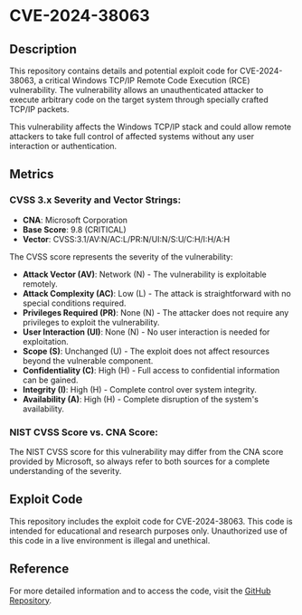 # CVE-2024-38063

## Description
This repository contains details and potential exploit code for CVE-2024-38063, a critical Windows TCP/IP Remote Code Execution (RCE) vulnerability. The vulnerability allows an unauthenticated attacker to execute arbitrary code on the target system through specially crafted TCP/IP packets.

This vulnerability affects the Windows TCP/IP stack and could allow remote attackers to take full control of affected systems without any user interaction or authentication.

## Metrics

### CVSS 3.x Severity and Vector Strings:
- **CNA**: Microsoft Corporation
- **Base Score**: 9.8 (CRITICAL)
- **Vector**: CVSS:3.1/AV:N/AC:L/PR:N/UI:N/S:U/C:H/I:H/A:H

The CVSS score represents the severity of the vulnerability:
- **Attack Vector (AV)**: Network (N) - The vulnerability is exploitable remotely.
- **Attack Complexity (AC)**: Low (L) - The attack is straightforward with no special conditions required.
- **Privileges Required (PR)**: None (N) - The attacker does not require any privileges to exploit the vulnerability.
- **User Interaction (UI)**: None (N) - No user interaction is needed for exploitation.
- **Scope (S)**: Unchanged (U) - The exploit does not affect resources beyond the vulnerable component.
- **Confidentiality (C)**: High (H) - Full access to confidential information can be gained.
- **Integrity (I)**: High (H) - Complete control over system integrity.
- **Availability (A)**: High (H) - Complete disruption of the system's availability.

### NIST CVSS Score vs. CNA Score:
The NIST CVSS score for this vulnerability may differ from the CNA score provided by Microsoft, so always refer to both sources for a complete understanding of the severity.

## Exploit Code

This repository includes the exploit code for CVE-2024-38063. This code is intended for educational and research purposes only. Unauthorized use of this code in a live environment is illegal and unethical.

## Reference

For more detailed information and to access the code, visit the [GitHub Repository](https://github.com/ynwarcs/CVE-2024-38063?tab=readme-ov-file).
